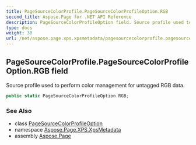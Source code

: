 ```yaml
---
title: PageSourceColorProfile.PageSourceColorProfileOption.RGB
second_title: Aspose.Page for .NET API Reference
description: PageSourceColorProfileOption field. Source profile used to perform color management for untagged RGB data
type: docs
weight: 30
url: /net/aspose.page.xps.xpsmetadata/pagesourcecolorprofile.pagesourcecolorprofileoption/rgb/
---
```

## PageSourceColorProfile.PageSourceColorProfileOption.RGB field

Source profile used to perform color management for untagged RGB data.

```csharp
public static PageSourceColorProfileOption RGB;
```

### See Also

* class [PageSourceColorProfileOption](../)
* namespace [Aspose.Page.XPS.XpsMetadata](../../pagesourcecolorprofile.pagesourcecolorprofileoption/)
* assembly [Aspose.Page](../../../)


